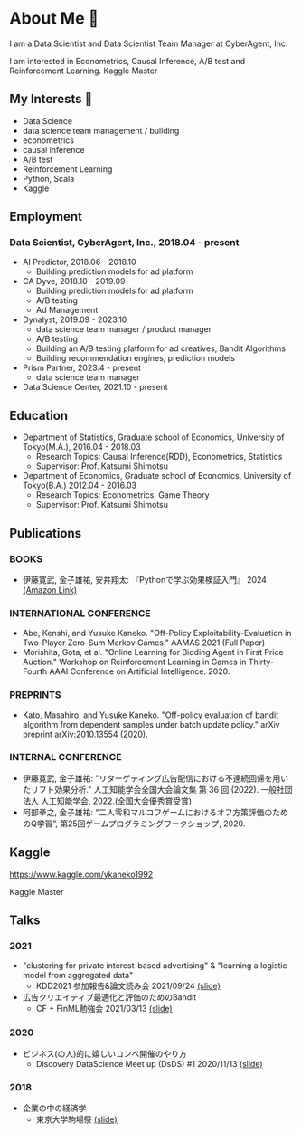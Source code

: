 # About Me 👋
I am a Data Scientist and Data Scientist Team Manager at CyberAgent, Inc.

I am interested in Econometrics, Causal Inference, A/B test and Reinforcement Learning.
Kaggle Master

## My Interests 🔭
* Data Science
* data science team management / building
* econometrics
* causal inference
* A/B test
* Reinforcement Learning
* Python, Scala
* Kaggle

## Employment
### Data Scientist, CyberAgent, Inc., 2018.04 - present

* AI Predictor, 2018.06 - 2018.10
  * Building prediction models for ad platform
* CA Dyve, 2018.10 - 2019.09
  * Building prediction models for ad platform
  * A/B testing
  * Ad Management
* Dynalyst, 2019.09 - 2023.10
  * data science team manager / product manager
  * A/B testing
  * Building an A/B testing platform for ad creatives,  Bandit Algorithms
  * Building recommendation engines, prediction models
* Prism Partner, 2023.4 - present
  * data science team manager
* Data Science Center, 2021.10 - present

## Education
* Department of Statistics, Graduate school of Economics, University of Tokyo(M.A.), 2016.04 - 2018.03
  * Research Topics: Causal Inference(RDD), Econometrics, Statistics
  * Supervisor: Prof. Katsumi Shimotsu
* Department of Economics, Graduate school of Economics, University of Tokyo(B.A.) 2012.04 - 2016.03
  * Research Topics: Econometrics, Game Theory
  * Supervisor: Prof. Katsumi Shimotsu

## Publications
### BOOKS
* 伊藤寛武, 金子雄祐, 安井翔太: 『Pythonで学ぶ効果検証入門』 2024 [(Amazon Link)](https://www.amazon.co.jp/Python%E3%81%A7%E5%AD%A6%E3%81%B6%E5%8A%B9%E6%9E%9C%E6%A4%9C%E8%A8%BC%E5%85%A5%E9%96%80-%E5%AE%89%E4%BA%95-%E7%BF%94%E5%A4%AA/dp/427423116X)

### INTERNATIONAL CONFERENCE
* Abe, Kenshi, and Yusuke Kaneko. "Off-Policy Exploitability-Evaluation in Two-Player Zero-Sum Markov Games." AAMAS 2021 (Full Paper)
* Morishita, Gota, et al. "Online Learning for Bidding Agent in First Price Auction." Workshop on Reinforcement Learning in Games in Thirty-Fourth AAAI Conference on Artificial Intelligence. 2020.

### PREPRINTS
* Kato, Masahiro, and Yusuke Kaneko. "Off-policy evaluation of bandit algorithm from dependent samples under batch update policy." arXiv preprint arXiv:2010.13554 (2020).

### INTERNAL CONFERENCE
* 伊藤寛武, 金子雄祐: "リターゲティング広告配信における不連続回帰を用いたリフト効果分析." 人工知能学会全国大会論文集 第 36 回 (2022). 一般社団法人 人工知能学会, 2022.(全国大会優秀賞受賞)
* 阿部拳之, 金子雄祐: “二人零和マルコフゲームにおけるオフ方策評価のためのQ学習”, 第25回ゲームプログラミングワークショップ, 2020.

## Kaggle
https://www.kaggle.com/ykaneko1992

Kaggle Master

## Talks
### 2021
* "clustering for private interest-based advertising" & "learning a logistic model from aggregated data"
  * KDD2021 参加報告&論文読み会 2021/09/24 [(slide)](https://speakerdeck.com/ykaneko1992/kdd-2021-du-mihui-clustering-for-private-interest-based-advertising-and-learning-a-logistic-model-from-aggregated-data)
* 広告クリエイティブ最適化と評価のためのBandit
  * CF + FinML勉強会  2021/03/13 [(slide)](https://speakerdeck.com/ykaneko1992/guang-gao-kurieiteihuzui-shi-hua-toping-jia-falsetamefalsebandit)

### 2020
* ビジネス(の人)的に嬉しいコンペ開催のやり方
  * Discovery DataScience Meet up (DsDS) #1 2020/11/13 [(slide)](https://speakerdeck.com/ykaneko1992/bizinesu-falseren-de-nixi-siikonpekai-cui-falseyarifang)

### 2018
* 企業の中の経済学
  * 東京大学駒場祭 [(slide)](https://speakerdeck.com/ykaneko1992/qi-ye-nozhong-nojing-ji-xue)


<!--
**ykaneko1992/ykaneko1992** is a ✨ _special_ ✨ repository because its `README.md` (this file) appears on your GitHub profile.

Here are some ideas to get you started:

- 🔭 I’m currently working on ...
- 🌱 I’m currently learning ...
- 👯 I’m looking to collaborate on ...
- 🤔 I’m looking for help with ...
- 💬 Ask me about ...
- 📫 How to reach me: ...
- 😄 Pronouns: ...
- ⚡ Fun fact: ...
-->
